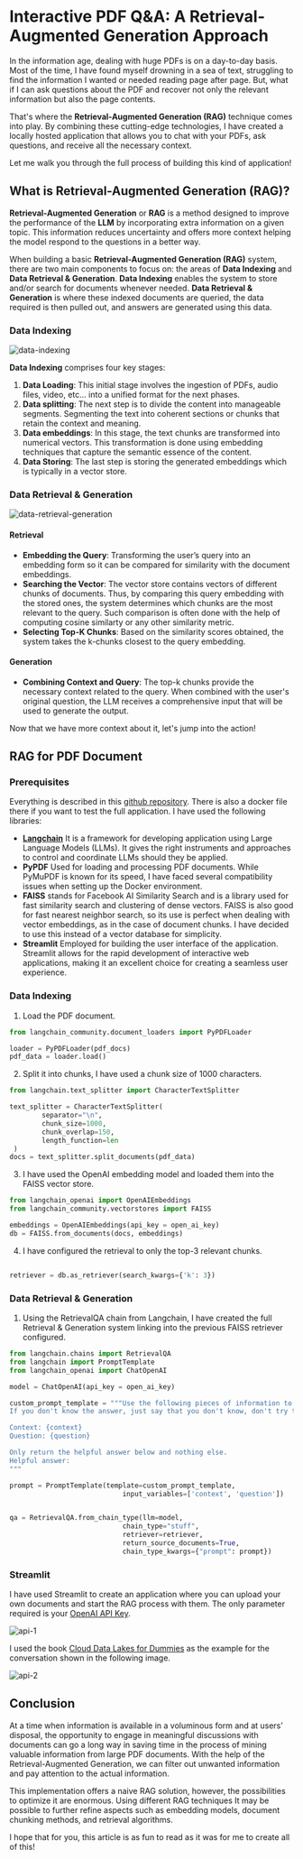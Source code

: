 # Interactive PDF Q&A: A Retrieval-Augmented Generation Approach

In the information age, dealing with huge PDFs is on a day-to-day basis. Most of the time, I have found myself drowning in a sea of text, struggling to find the information I wanted or needed reading page after page. But, what if I can ask questions about the PDF and recover not only the relevant information but also the page contents.

That's where the **Retrieval-Augmented Generation (RAG)** technique comes into play. By combining these cutting-edge technologies, I have created a locally hosted application that allows you to chat with your PDFs, ask questions, and receive all the necessary context.

Let me walk you through the full process of building this kind of application!


## What is Retrieval-Augmented Generation (RAG)?

**Retrieval-Augmented Generation** or **RAG** is a method designed to improve the performance of the **LLM** by incorporating extra information on a given topic. This information reduces uncertainty and offers more context helping the model respond to the questions in a better way.

When building a basic **Retrieval-Augmented Generation (RAG)** system, there are two main components to focus on: the areas of **Data Indexing** and **Data Retrieval & Generation**. **Data Indexing** enables the system to store and/or search for documents whenever needed. **Data Retrieval & Generation** is where these indexed documents are queried, the data required is then pulled out, and answers are generated using this data.

### Data Indexing

![data-indexing](images/data-indexing.png)

**Data Indexing** comprises four key stages:

1. **Data Loading**: This initial stage involves the ingestion of PDFs, audio files, video, etc... into a unified format for the next phases.
2. **Data splitting**: The next step is to divide the content into manageable segments. Segmenting the text into coherent sections or chunks that retain the context and meaning.
3. **Data embeddings**: In this stage, the text chunks are transformed into numerical vectors. This transformation is done using embedding techniques that capture the semantic essence of the content.
4. **Data Storing**: The last step is storing the generated embeddings which is typically in a vector store.


### Data Retrieval & Generation

![data-retrieval-generation](images/data-retrieval-generation.png)

#### Retrieval

- **Embedding the Query**: Transforming the user’s query into an embedding form so it can be compared for similarity with the document embeddings.
- **Searching the Vector**: The vector store contains vectors of different chunks of documents. Thus, by comparing this query embedding with the stored ones, the system determines which chunks are the most relevant to the query. Such comparison is often done with the help of computing cosine similarty or any other similarity metric.
- **Selecting Top-K Chunks**: Based on the similarity scores obtained, the system takes the k-chunks closest to the query embedding.

#### Generation

- **Combining Context and Query**: The top-k chunks provide the necessary context related to the query. When combined with the user's original question, the LLM receives a comprehensive input that will be used to generate the output.

Now that we have more context about it, let's jump into the action!

## RAG for PDF Document

### Prerequisites

Everything is described in this [github repository](https://github.com/NachoCP/AskPDF). There is also a docker file there if you want to test the full application. I have used the following libraries:

- **[Langchain](https://python.langchain.com/v0.2/docs/introduction/)**  It is a framework for developing application using Large Language Models (LLMs). It gives the right instruments and approaches to control and coordinate LLMs should they be applied. 
- **PyPDF** Used for loading and processing PDF documents. While PyMuPDF is known for its speed, I have faced several compatibility issues when setting up the Docker environment.
- **FAISS** stands for Facebook AI Similarity Search and is a library used for fast similarity search and clustering of dense vectors. FAISS is also good for fast nearest neighbor search, so its use is perfect when dealing with vector embeddings, as in the case of document chunks. I have decided to use this instead of a vector database for simplicity.
- **Streamlit** Employed for building the user interface of the application. Streamlit allows for the rapid development of interactive web applications, making it an excellent choice for creating a seamless user experience.

### Data Indexing

1. Load the PDF document.

```python
from langchain_community.document_loaders import PyPDFLoader

loader = PyPDFLoader(pdf_docs)
pdf_data = loader.load()
```

2. Split it into chunks, I have used a chunk size of 1000 characters.

```python
from langchain.text_splitter import CharacterTextSplitter

text_splitter = CharacterTextSplitter(
        separator="\n",
        chunk_size=1000,
        chunk_overlap=150,
        length_function=len
 )
docs = text_splitter.split_documents(pdf_data)
```

3. I have used the OpenAI embedding model and loaded them into the FAISS vector store.
```python
from langchain_openai import OpenAIEmbeddings
from langchain_community.vectorstores import FAISS

embeddings = OpenAIEmbeddings(api_key = open_ai_key)
db = FAISS.from_documents(docs, embeddings)

```

4. I have configured the retrieval to only the top-3 relevant chunks.
```python

retriever = db.as_retriever(search_kwargs={'k': 3})
```

### Data Retrieval & Generation

1. Using the RetrievalQA chain from Langchain, I have created the full Retrieval & Generation system linking into the previous FAISS retriever configured.

```python
from langchain.chains import RetrievalQA
from langchain import PromptTemplate
from langchain_openai import ChatOpenAI

model = ChatOpenAI(api_key = open_ai_key)

custom_prompt_template = """Use the following pieces of information to answer the user's question.
If you don't know the answer, just say that you don't know, don't try to make up an answer.

Context: {context}
Question: {question}

Only return the helpful answer below and nothing else.
Helpful answer:
"""

prompt = PromptTemplate(template=custom_prompt_template,
                            input_variables=['context', 'question'])


qa = RetrievalQA.from_chain_type(llm=model,
                            chain_type="stuff",
                            retriever=retriever,
                            return_source_documents=True,
                            chain_type_kwargs={"prompt": prompt})

```

### Streamlit

I have used Streamlit to create an application where you can upload your own documents and start the RAG process with them. The only parameter required is your [OpenAI API Key](https://help.openai.com/en/articles/4936850-where-do-i-find-my-openai-api-key). 

![api-1](images/api-1.png)

I used the book [Cloud Data Lakes for Dummies](https://www.snowflake.com/resource/cloud-data-lakes-for-dummies/?utm_source=google&utm_medium=paidsearch&utm_campaign=em-es-en-nb-datalakegeneral-phrase&utm_content=go-rsa-evg-eb-cloud-data-lakes-for-dummies&utm_term=c-g-cloud%20data%20lake-p&_bt=600290434268&_bk=cloud%20data%20lake&_bm=p&_bn=g&_bg=128302879383&gclsrc=aw.ds&gad_source=1&gclid=CjwKCAjwm_SzBhAsEiwAXE2CvyvXO7_44hGuWt1_-SUoLwugH6OCxFl_f73ntkIAJnv60PlgYsic3RoClhcQAvD_BwE) as the example for the conversation shown in the following image.

![api-2](images/api-2.png)

## Conclusion

At a time when information is available in a voluminous form and at users’ disposal, the opportunity to engage in meaningful discussions with documents can go a long way in saving time in the process of mining valuable information from large PDF documents. With the help of the Retrieval-Augmented Generation, we can filter out unwanted information and pay attention to the actual information.

This implementation offers a naive RAG solution, however, the possibilities to optimize it are enormous. Using different RAG techniques It may be possible to further refine aspects such as embedding models, document chunking methods, and retrieval algorithms.

I hope that for you, this article is as fun to read as it was for me to create all of this!